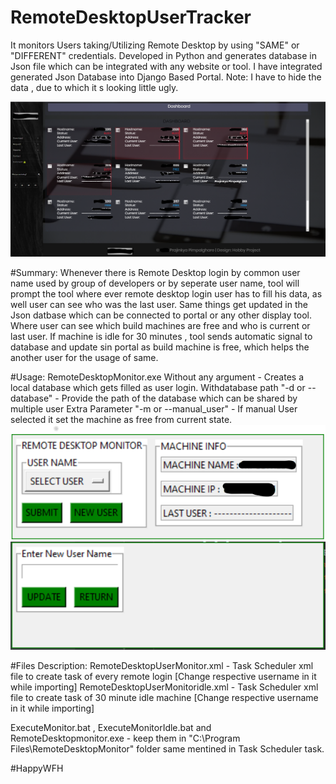 # RemoteDesktopUserTracker
It monitors Users taking/Utilizing Remote Desktop by using "SAME" or "DIFFERENT" credentials. Developed in Python and generates database in Json file which can be integrated with any website or tool.
I have integrated generated Json Database into Django Based Portal.
  Note: I have to hide the data , due to which it s looking little ugly.
  
![alt text](https://github.com/PrajinkyaPimpalghare/RemoteDesktopUserTracker/blob/master/Results/PortalDisplay.PNG)

#Summary: 
  Whenever there is Remote Desktop login by common user name used by group of developers or by seperate user name, tool will prompt the tool where ever remote desktop login user has to fill his data, as well user can see who was the last user. Same things get updated in the Json datbase which can be connected to portal or any other display tool. Where user can see which build machines are free and who is current or last user.
  If machine is idle for 30 minutes , tool sends automatic signal to database and update sin portal as build machine is free, which helps the another user for the usage of same.
  
#Usage:
  RemoteDesktopMonitor.exe  Without any argument - Creates a local database which gets filled as user login.
                            Withdatabase path "-d or --database"   - Provide the path of the database which can be shared by multiple user
                            Extra Parameter "-m or  --manual_user" - If manual User selected it set the machine as free from current state.
![alt text](https://github.com/PrajinkyaPimpalghare/RemoteDesktopUserTracker/blob/master/Results/RemoteDesktopMonitorGUI.png)
![alt text](https://github.com/PrajinkyaPimpalghare/RemoteDesktopUserTracker/blob/master/Results/NewUserGUI.PNG)
                            
#Files Description:
 RemoteDesktopUserMonitor.xml  - Task Scheduler xml file to create task of every remote login [Change respective username in it while importing]
 RemoteDesktopUserMonitoridle.xml  - Task Scheduler xml file to create task of 30 minute idle machine [Change respective username in it while importing]
 
ExecuteMonitor.bat , ExecuteMonitorIdle.bat and RemoteDesktopmonitor.exe - keep them in "C:\Program Files\RemoteDesktopMonitor" folder same mentined in Task Scheduler task.

#HappyWFH
 
